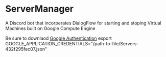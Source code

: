 # ServerManager
A Discord bot that incorperates DialogFlow for starting and stoping Virtual Machines built on Google Compute Engine


Be sure to downlaod [Google Authentication](https://cloud.google.com/docs/authentication/getting-started)
export GOOGLE_APPLICATION_CREDENTIALS="/path-to-file/Servers-432f295fec07.json"
